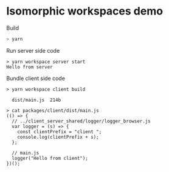# Isomorphic workspaces demo

Build
```sh
> yarn
```

Run server side code
```
> yarn workspace server start  
Hello from server
```

Bundle client side code
```
> yarn workspace client build

  dist/main.js  214b

> cat packages/client/dist/main.js 
(() => {
  // ../client_server_shared/logger/logger_browser.js
  var logger = (s) => {
    const clientPrefix = "client ";
    console.log(clientPrefix + s);
  };

  // main.js
  logger("Hello from client");
})();
```

